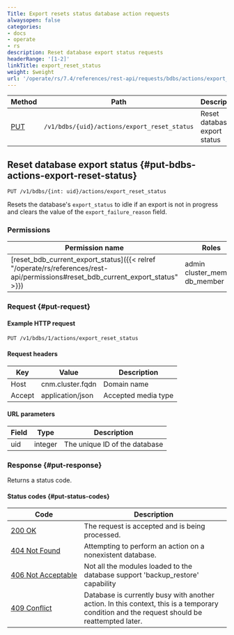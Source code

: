 ```yaml
---
Title: Export resets status database action requests
alwaysopen: false
categories:
- docs
- operate
- rs
description: Reset database export status requests
headerRange: '[1-2]'
linkTitle: export_reset_status
weight: $weight
url: '/operate/rs/7.4/references/rest-api/requests/bdbs/actions/export_reset_status/'
---
```


| Method | Path | Description |
|--------|------|-------------|
| [PUT](#put-bdbs-actions-export-reset-status) | `/v1/bdbs/{uid}/actions/export_reset_status` | Reset database export status |

## Reset database export status {#put-bdbs-actions-export-reset-status}

	PUT /v1/bdbs/{int: uid}/actions/export_reset_status

Resets the database's `export_status` to idle if an export is not in progress and clears the value of the `export_failure_reason` field.

### Permissions

| Permission name | Roles |
|-----------------|-------|
| [reset_bdb_current_export_status]({{< relref "/operate/rs/references/rest-api/permissions#reset_bdb_current_export_status" >}}) | admin<br />cluster_member<br />db_member |

### Request {#put-request}

#### Example HTTP request

```sh
PUT /v1/bdbs/1/actions/export_reset_status
```

#### Request headers

| Key | Value | Description |
|-----|-------|-------------|
| Host | cnm.cluster.fqdn | Domain name |
| Accept | application/json | Accepted media type |

#### URL parameters

| Field | Type | Description |
|-------|------|-------------|
| uid | integer | The unique ID of the database |

### Response {#put-response}

Returns a status code.

#### Status codes {#put-status-codes}

| Code | Description |
|------|-------------|
| [200 OK](http://www.w3.org/Protocols/rfc2616/rfc2616-sec10.html#sec10.2.1) | The request is accepted and is being processed. |
| [404 Not Found](http://www.w3.org/Protocols/rfc2616/rfc2616-sec10.html#sec10.4.5) | Attempting to perform an action on a nonexistent database. |
| [406&nbsp;Not&nbsp;Acceptable](http://www.w3.org/Protocols/rfc2616/rfc2616-sec10.html#sec10.4.7) | Not all the modules loaded to the database support 'backup_restore' capability |
| [409 Conflict](http://www.w3.org/Protocols/rfc2616/rfc2616-sec10.html#sec10.4.10) | Database is currently busy with another action. In this context, this is a temporary condition and the request should be reattempted later. |

